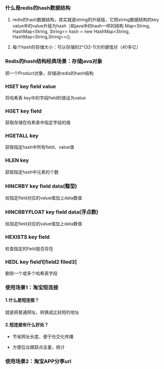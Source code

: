 ### 什么是redis的hash数据结构
1. redis的hash数据结构，其实就是string的升级版，它把string数据结构的key value中的value升级为hash（和java中的hash一样的结构
Map<String, HashMap<String, String>> hash = new HashMap<String, HashMap<String,String>>();

2. 每个hash的存储大小：可以存储的2^(32-1)方的键值对（40多亿）

### Redis的hash结构经典场景：存储java对象
把一个Product对象，存储进redis的hash结构

### HSET key field value
将哈希表 key中的字段field的值设为value
### HGET key field
获取存储在哈希表中指定字段的值

### HGETALL key
获取指定hash中所有field、value值

### HLEN key
获取指定hash中元素的个数

### HINCRBY key field data(整型)
给指定field对应的value值加上data数值

### HINCRBYFLOAT key field data(浮点数)
给指定field对应的value值加上data数值

### HEXISTS key field
检查指定的field是否存在

### HEDL key field1[field2 filed3]
删除一个或多个哈希表字段

### 使用场景1：淘宝短连接
#### 1.什么是短连接？

就是把普通网址，转换成比较短的地址

#### 2.短连接有什么好处？

- 节省网址长度、便于社交化传播

- 方便后台跟踪点击量，统计
### 使用场景2：淘宝APP分享url
